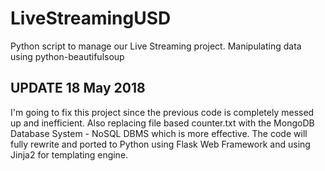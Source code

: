 # LiveStreamingUSD
Python script to manage our Live Streaming project. Manipulating data using python-beautifulsoup 

## UPDATE 18 May 2018
I'm going to fix this project since the previous code is completely messed up and inefficient.
Also replacing file based counter.txt with the MongoDB Database System - NoSQL DBMS which is more effective.
The code will fully rewrite and ported to Python using Flask Web Framework and using Jinja2 for templating engine.
